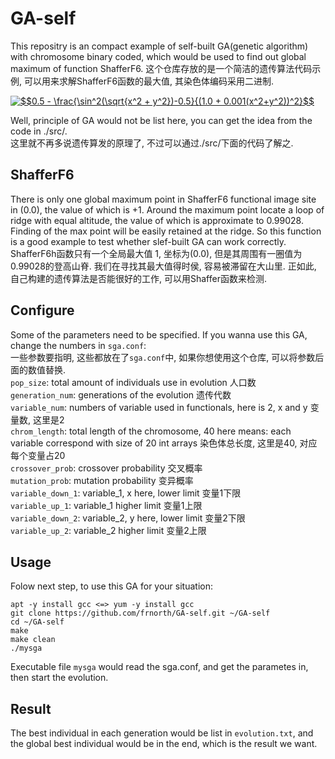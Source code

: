 # GA-self

This repositry is an compact example of self-built GA(genetic algorithm) with chromosome binary coded, which would be used to find out global maximum of function ShafferF6. 
这个仓库存放的是一个简洁的遗传算法代码示例, 可以用来求解ShafferF6函数的最大值, 其染色体编码采用二进制.  

<a href="https://www.codecogs.com/eqnedit.php?latex=$$0.5&space;-&space;\frac{\sin^2(\sqrt{x^2&space;&plus;&space;y^2})-0.5}{(1.0&space;&plus;&space;0.001(x^2&plus;y^2))^2}$$" target="_blank"><img src="https://latex.codecogs.com/gif.latex?$$0.5&space;-&space;\frac{\sin^2(\sqrt{x^2&space;&plus;&space;y^2})-0.5}{(1.0&space;&plus;&space;0.001(x^2&plus;y^2))^2}$$" title="$$0.5 - \frac{\sin^2(\sqrt{x^2 + y^2})-0.5}{(1.0 + 0.001(x^2+y^2))^2}$$" /></a>

Well, principle of GA would not be list here, you can get the idea from the code in ./src/.  
这里就不再多说遗传算发的原理了, 不过可以通过./src/下面的代码了解之.  

## ShafferF6
There is only one global maximum point in ShafferF6 functional image site in (0.0), the value of which is +1. Around the maximum point locate a loop of ridge with equal altitude, the value of which is approximate to 0.99028. Finding of the max point will be easily retained at the ridge. So this function is a good example to test whether slef-built GA can work correctly.
ShafferF6h函数只有一个全局最大值 1, 坐标为(0.0), 但是其周围有一圈值为0.99028的登高山脊. 我们在寻找其最大值得时侯, 容易被滞留在大山里. 正如此, 自己构建的遗传算法是否能很好的工作, 可以用Shaffer函数来检测.  

## Configure
Some of the parameters need to be specified. If you wanna use this GA, change the numbers in ```sga.conf```:  
一些参数要指明, 这些都放在了```sga.conf```中, 如果你想使用这个仓库, 可以将参数后面的数值替换.  
```pop_size```: total amount of individuals use in evolution 人口数  
```generation_num```: generations of the evolution 遗传代数  
```variable_num```: numbers of variable used in functionals, here is 2, x and y 变量数, 这里是2  
```chrom_length```: total length of the chromosome, 40 here means: each variable correspond with size of 20 int arrays 染色体总长度, 这里是40, 对应每个变量占20  
```crossover_prob```: crossover probability 交叉概率  
```mutation_prob```: mutation probability 变异概率  
```variable_down_1```: variable\_1, x here, lower limit 变量1下限  
```variable_up_1```: variable\_1 higher limit 变量1上限  
```variable_down_2```: variable\_2, y here, lower limit 变量2下限  
```variable_up_2```: variable\_2 higher limit 变量2上限  

## Usage
Folow next step, to use this GA for your situation:
```
apt -y install gcc <=> yum -y install gcc
git clone https://github.com/frnorth/GA-self.git ~/GA-self
cd ~/GA-self
make
make clean
./mysga
```
Executable file ```mysga``` would read the sga.conf, and get the parametes in, then start the evolution.

## Result
The best individual in each generation would be list in ```evolution.txt```, and the global best individual would be in the end, which is the result we want.  
